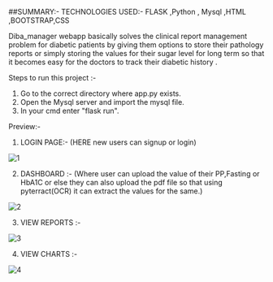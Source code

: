 ##SUMMARY:-
TECHNOLOGIES USED:- FLASK ,Python , Mysql ,HTML ,BOOTSTRAP,CSS

Diba_manager webapp basically solves the clinical report management problem for diabetic patients by giving them options to store their pathology reports or simply storing the values for their sugar level for long term so that it becomes easy for the doctors to track their diabetic history .


Steps to run this project :-
1. Go to the correct directory where app.py exists.
2. Open the Mysql server and import the mysql file.
3. In your cmd enter "flask run".

Preview:-
1. LOGIN PAGE:- (HERE new users can signup or login)

![1](https://user-images.githubusercontent.com/75130402/230786580-88d66486-5595-41d5-abbf-aee39908755f.png)

2. DASHBOARD :- (Where user can upload the value of their PP,Fasting or HbA1C or else they can also upload the pdf file so that using pyterract(OCR) it can extract the values for the same.)

![2](https://user-images.githubusercontent.com/75130402/230786673-6bb0e33a-f3de-481b-936b-6873315baae2.png)

3. VIEW REPORTS :- 

![3](https://user-images.githubusercontent.com/75130402/230786712-6820bdd2-d166-4b36-936e-3f7458e5a970.png)

4. VIEW CHARTS :-

![4](https://user-images.githubusercontent.com/75130402/230786744-bc2f4018-0999-40e3-8690-4f419a679b2e.png)
